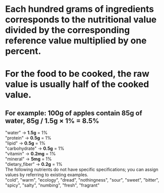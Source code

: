 # Each hundred grams of ingredients corresponds to the nutritional value divided by the corresponding reference value multiplied by one percent.
# For the food to be cooked, the raw value is usually half of the cooked value.
## For example: 100g of apples contain 85g of water, 85g / 1.5g × 1% = 8.5%
"water" -> **1.5g** = 1% <br>
"protein" -> **0.5g** = 1% <br>
"lipid" -> **0.5g** = 1% <br>
"carbohydrate" -> **0.5g** = 1% <br>
"vitamin" -> **0.2mg** = 1% <br>
"mineral" -> **5mg** = 1% <br>
"dietary_fiber" -> **0.2g** = 1% <br>
The following nutrients do not have specific specifications; you can assign values by referring to existing examples. <br>
"cold", "warm", "ecology", "dread", "nothingness", "sour", "sweet", "bitter", "spicy", "salty", "numbing", "fresh", "fragrant"